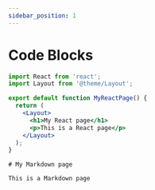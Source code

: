 ```yaml
---
sidebar_position: 1
---
```


# Code Blocks

```jsx title="src/pages/my-react-page.js"
import React from 'react';
import Layout from '@theme/Layout';

export default function MyReactPage() {
  return (
    <Layout>
      <h1>My React page</h1>
      <p>This is a React page</p>
    </Layout>
  );
}
```

```mdx title="src/pages/my-markdown-page.md"
# My Markdown page

This is a Markdown page
```
